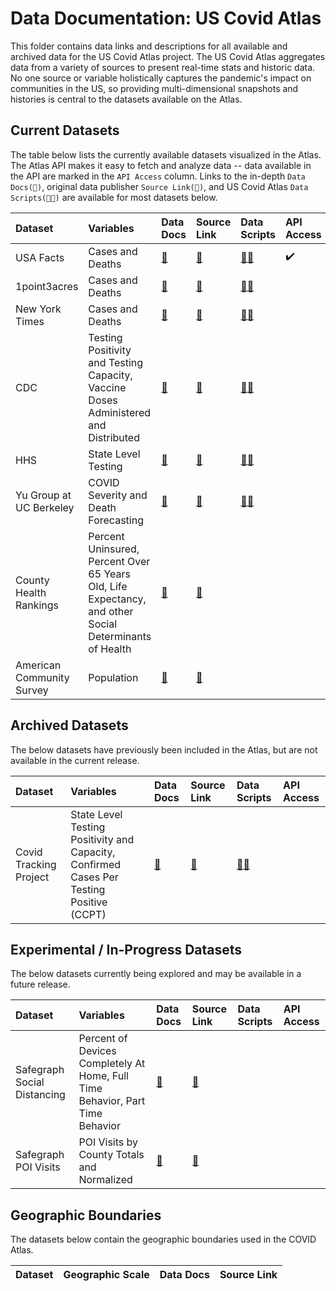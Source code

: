 # Data Documentation: US Covid Atlas

This folder contains data links and descriptions for all available and archived data for the US Covid Atlas project. The US Covid Atlas aggregates data from a variety of sources to present real-time stats and historic data. No one source or variable holistically captures the pandemic's impact on communities in the US, so providing multi-dimensional snapshots and histories is central to the datasets available on the Atlas.

## Current Datasets

The table below lists the currently available datasets visualized in the Atlas. The Atlas API makes it easy to fetch and analyze data -- data available in the API are marked in the `API Access` column. Links to the in-depth `Data Docs(📄)`, original data publisher `Source Link(🔗)`, and US Covid Atlas `Data Scripts(👩‍💻)` are available for most datasets below.

| Dataset | Variables | Data Docs | Source Link | Data Scripts | API Access | 
|:---------|:-----|:-----|:-----|:-----|:------|
|USA Facts|Cases and Deaths|[📄](http://www.github.com/GeoDaCenter/covid/data-docs/data-docs/usafacts.md)|[🔗](https://usafacts.org/visualizations/coronavirus-covid-19-spread-map)|[👩‍💻](https://github.com/GeoDaCenter/covid/tree/master/data-scripts/usafacts)|✔️|
|1point3acres|Cases and Deaths|[📄](http://www.github.com/GeoDaCenter/covid/data-docs/data-docs/1point3acres.md)|[🔗](http://1points3acres.com/)|[👩‍💻](https://github.com/GeoDaCenter/covid/tree/master/data-scripts/_1p3a)||
|New York Times|Cases and Deaths|[📄](https://github.com/GeoDaCenter/covid/blob/master/data-docs/new-york-times.md)|[🔗](https://github.com/nytimes/covid-19-data)|[👩‍💻](https://github.com/GeoDaCenter/covid/tree/master/data-scripts/nyt)||
|CDC|Testing Positivity and Testing Capacity, Vaccine Doses Administered and Distributed|[📄](https://github.com/GeoDaCenter/covid/blob/master/data-docs/center-for-disease-control.md)|[🔗](https://healthdata.gov/dataset/covid-19-diagnostic-laboratory-testing-pcr-testing-time-series)|[👩‍💻](https://github.com/GeoDaCenter/covid/tree/master/data-scripts/cdc)||
|HHS|State Level Testing|[📄](https://github.com/GeoDaCenter/covid/blob/master/data-docs/health-and-human-services.md)|[🔗](https://covid.cdc.gov/covid-data-tracker/#county-view)|[👩‍💻](https://github.com/GeoDaCenter/covid/tree/master/data-scripts/cdc)||
|Yu Group at UC Berkeley|COVID Severity and Death Forecasting|[📄](http://www.github.com/GeoDaCenter/covid/data-docs/data-docs/yu-group.md)|[🔗](https://covidseverity.com/)|[👩‍💻](https://github.com/GeoDaCenter/covid/tree/master/data-scripts/berkeley_predictions)||
|County Health Rankings| Percent Uninsured, Percent Over 65 Years Old, Life Expectancy, and other Social Determinants of Health|[📄](http://www.github.com/GeoDaCenter/covid/blob/master/data-docs/data-docs/county-health-rankings.md)|[🔗](https://www.countyhealthrankings.org/)|||
|American Community Survey|Population|[📄](http://www.github.com/GeoDaCenter/covid/data-docs/data-docs/american-community-survey.md)|[🔗](https://www.census.gov/programs-surveys/acs)|||

## Archived Datasets

The below datasets have previously been included in the Atlas, but are not available in the current release.

| Dataset | Variables | Data Docs | Source Link | Data Scripts | API Access | 
|:---------|:-----|:-----|:-----|:-----|:------|
|Covid Tracking Project|State Level Testing Positivity and Capacity, Confirmed Cases Per Testing Positive (CCPT)|[📄](http://www.github.com/GeoDaCenter/covid/tree/master/data-docs/covid-tracking-project.md)|[🔗](https://covidtracking.com/)|[👩‍💻](https://github.com/GeoDaCenter/covid/tree/master/data-scripts/cdc)||

## Experimental / In-Progress Datasets

The below datasets currently being explored and may be available in a future release.

| Dataset | Variables | Data Docs | Source Link | Data Scripts | API Access | 
|:---------|:-----|:-----|:-----|:-----|:------|
|Safegraph Social Distancing|Percent of Devices Completely At Home, Full Time Behavior, Part Time Behavior|[📄](https://github.com/GeoDaCenter/covid/blob/master/data-docs/safegraph_sd.md)|[🔗](https://docs.safegraph.com/docs/social-distancing-metrics)|||
|Safegraph POI Visits|POI Visits by County Totals and Normalized |[📄](https://github.com/GeoDaCenter/covid/blob/master/data-docs/safegraph_poi.md)|[🔗](https://docs.safegraph.com/docs/weekly-patterns)|||

## Geographic Boundaries

The datasets below contain the geographic boundaries used in the COVID Atlas. 

| Dataset | Geographic Scale | Data Docs | Source Link |
|:--------|:-----------------|:----------|:------------|

